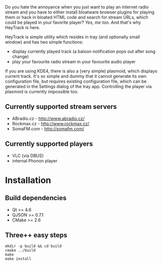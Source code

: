 Do you hate the annoyance when you just want to play an internet radio stream and you have to either install bloatware browser plugins for playing them or hack in bloated HTML code and search for stream URLs, which could be played in your favorite player? *Yes, me too.* And that's why HeyTrack is here.

HeyTrack is simple utility which resides in tray (and optionally small window) and has two simple functions:

- display currently played track (a baloon notification pops out after song change)
- play your favourite radio stream in your favourite audio player

If you are using KDE4, there is also a (very simple) plasmoid, which displays current track. It's so simple and dummy that it cannot generate its own configuration file, but requires existing configuration file, which can be generated in the Settings dialog of the tray app. Controlling the player via plasmoid is currently impossible too.

Currently supported stream servers
----------------------------------

- ABradio.cz - http://www.abradio.cz/
- Rockmax.cz - http://www.rockmax.cz/
- SomaFM.com - http://somafm.com/

Currently supported players
---------------------------

- VLC (via DBUS)
- internal Phonon player

Installation
============

Build dependencies
------------------

- Qt >= 4.6
- QJSON >= 0.7.1
- CMake >= 2.6

Three++ easy steps
------------------

    mkdir -p build && cd build
    cmake ../build
    make
    make install
